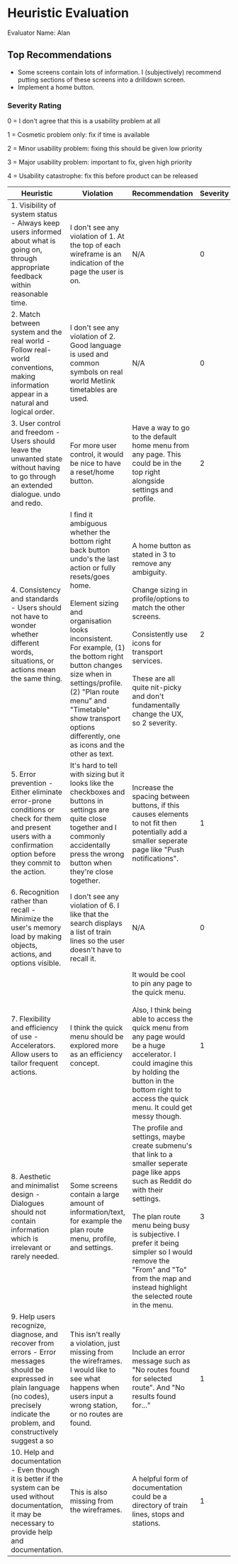 # Heuristic Evaluation 
Evaluator Name: Alan

## Top Recommendations

- Some screens contain lots of information. I (subjectively) recommend putting sections of these screens into a drilldown screen.
- Implement a home button.

###  Severity Rating 

0 = I don't agree that this is a usability problem at all 

1 = Cosmetic problem only: fix if time is available 

2 = Minor usability problem: fixing this should be given low priority 

3 = Major usability problem: important to fix, given high priority 

4 = Usability catastrophe: fix this before product can be released 


| Heuristic                                                                                                                                                                                     | Violation                                                                                                                                                                                                                                                                                                                                                           | Recommendation                                                                                                                                                                                                                                                                                                                 | Severity |
| --------------------------------------------------------------------------------------------------------------------------------------------------------------------------------------------- | ------------------------------------------------------------------------------------------------------------------------------------------------------------------------------------------------------------------------------------------------------------------------------------------------------------------------------------------------------------------- | ------------------------------------------------------------------------------------------------------------------------------------------------------------------------------------------------------------------------------------------------------------------------------------------------------------------------------ | -------- |
| 1. Visibility of system status - Always keep users informed about what is going on, through appropriate feedback within reasonable time.                                                      | I don't see any violation of 1. At the top of each wireframe is an indication of the page the user is on.                                                                                                                                                                                                                                                           | N/A                                                                                                                                                                                                                                                                                                                            | 0        |
| 2. Match between system and the real world - Follow real-world conventions, making information appear in a natural and logical order.                                                         | I don't see any violation of 2. Good language is used and common symbols on real world Metlink timetables are used.                                                                                                                                                                                                                                                 | N/A                                                                                                                                                                                                                                                                                                                            | 0        |
| 3. User control and freedom - Users should leave the unwanted state without having to go through an extended dialogue. undo and redo.                                                         | For more user control, it would be nice to have a reset/home button.                                                                                                                                                                                                                                                                                                | Have a way to go to the default home menu from any page. This could be in the top right alongside settings and profile.                                                                                                                                                                                                        | 2        |
| 4. Consistency and standards - Users should not have to wonder whether different words, situations, or actions mean the same thing.                                                           | I find it ambiguous whether the bottom right back button undo's the last action or fully resets/goes home.<br><br>Element sizing and organisation looks inconsistent. For example, (1) the bottom right button changes size when in settings/profile. (2) "Plan route menu" and "Timetable" show transport options differently, one as icons and the other as text. | A home button as stated in 3 to remove any ambiguity.<br><br>Change sizing in profile/options to match the other screens.<br><br>Consistently use icons for transport services. <br><br>These are all quite nit-picky and don't fundamentally change the UX, so 2 severity.                                                    | 2        |
| 5. Error prevention - Either eliminate error-prone conditions or check for them and present users with a confirmation option before they commit to the action.                                | It's hard to tell with sizing but it looks like the checkboxes and buttons in settings are quite close together and I commonly accidentally press the wrong button when they're close together.                                                                                                                                                                     | Increase the spacing between buttons, if this causes elements to not fit then potentially add a smaller seperate page like "Push notifications".                                                                                                                                                                               | 1        |
| 6. Recognition rather than recall - Minimize the user's memory load by making objects, actions, and options visible.                                                                          | I don't see any violation of 6. I like that the search displays a list of train lines so the user doesn't have to recall it.                                                                                                                                                                                                                                        | N/A                                                                                                                                                                                                                                                                                                                            | 0        |
| 7. Flexibility and efficiency of use - Accelerators. Allow users to tailor frequent actions.                                                                                                  | I think the quick menu should be explored more as an efficiency concept.                                                                                                                                                                                                                                                                                            | It would be cool to pin any page to the quick menu. <br><br>Also, I think being able to access the quick menu from any page would be a huge accelerator. I could imagine this by holding the button in the bottom right to access the quick menu. It could get messy though.                                                   | 1        |
| 8. Aesthetic and minimalist design - Dialogues should not contain information which is irrelevant or rarely needed.                                                                           | Some screens contain a large amount of information/text, for example the plan route menu, profile, and settings.                                                                                                                                                                                                                                                    | The profile and settings, maybe create submenu's that link to a smaller seperate page like apps such as Reddit do with their settings.<br><br>The plan route menu being busy is subjective. I prefer it being simpler so I would remove the "From" and "To" from the map and instead highlight the selected route in the menu. | 3        |
| 9. Help users recognize, diagnose, and recover from errors - Error messages should be expressed in plain language (no codes), precisely indicate the problem, and constructively suggest a so | This isn't really a violation, just missing from the wireframes. I would like to see what happens when users input a wrong station, or no routes are found.                                                                                                                                                                                                         | Include an error message such as "No routes found for selected route". And "No results found for..."                                                                                                                                                                                                                           | 1        |
| 10. Help and documentation - Even though it is better if the system can be used without documentation, it may be necessary to provide help and documentation.                                 | This is also missing from the wireframes.                                                                                                                                                                                                                                                                                                                           | A helpful form of documentation could be a directory of train lines, stops and stations.                                                                                                                                                                                                                                       | 1        |